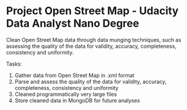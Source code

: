 # Project Open Street Map - Udacity Data Analyst Nano Degree
Clean Open Street Map data through data munging techniques, such as assessing the quality of the data for validity, accuracy, completeness, consistency and uniformity.

Tasks:
1. Gather data from Open Street Map in .xml format
2. Parse and assess the quality of the data for validity, accuracy, completeness, consistency and uniformity
3. Cleaned programmatically very large files
4. Store cleaned data in MongoDB for future analyses